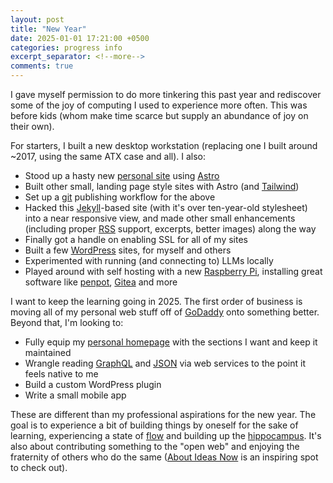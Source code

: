 ```yaml
---
layout: post
title: "New Year"
date: 2025-01-01 17:21:00 +0500
categories: progress info
excerpt_separator: <!--more-->
comments: true
---
```

I gave myself permission to do more tinkering this past year and rediscover some of the joy of computing I used to experience more often. This was before kids (whom make time scarce but supply an abundance of joy on their own).

For starters, I built a new desktop workstation (replacing one I built around ~2017, using the same ATX case and all). I also:

* Stood up a hasty new [personal site](https://chris.bajgier.net) using [Astro](https://astro.build)
* Built other small, landing page style sites with Astro (and [Tailwind](https://tailwindcss.com))
* Set up a [git](https://git-scm.com/) publishing workflow for the above
* Hacked this [Jekyll](https://jekyllrb.com)-based site (with it's over ten-year-old stylesheet) into a near responsive view, and made other small enhancements (including proper [RSS](https://en.wikipedia.org/wiki/RSS) support, excerpts, better images) along the way
* Finally got a handle on enabling SSL for all of my sites
* Built a few [WordPress](https://wordpress.org) sites, for myself and others
* Experimented with running (and connecting to) LLMs locally
* Played around with self hosting with a new [Raspberry Pi](https://www.raspberrypi.com/), installing great software like [penpot](https://penpot.app/), [Gitea](https://about.gitea.com/) and more

I want to keep the learning going in 2025. The first order of business is moving all of my personal web stuff off of [GoDaddy](https://godaddy.com) onto something better. Beyond that, I'm looking to:

* Fully equip my [personal homepage](https://chris.bajgier.net) with the sections I want and keep it maintained
* Wrangle reading [GraphQL](https://graphql.org/) and [JSON](https://www.w3schools.com/whatis/whatis_json.asp) via web services to the point it feels native to me
* Build a custom WordPress plugin
* Write a small mobile app

These are different than my professional aspirations for the new year. The goal is to experience a bit of building things by oneself for the sake of learning, experiencing a state of [flow](https://www.headspace.com/articles/flow-state) and building up the [hippocampus](https://my.clevelandclinic.org/health/body/hippocampus). It's also about contributing something to the "open web" and enjoying the fraternity of others who do the same ([About Ideas Now](https://aboutideasnow.com/) is an inspiring spot to check out).
